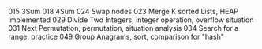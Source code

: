 015 3Sum
018 4Sum
024 Swap nodes
023 Merge K sorted Lists, HEAP implemented
029 Divide Two Integers, integer operation, overflow situation
031 Next Permutation, permutation, situation analysis
034 Search for a range, practice
049 Group Anagrams, sort, comparison for "hash"
